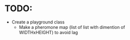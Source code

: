 # TODO:

- Create a playground class
    - Make a pheromone map (list of list with dimention of WIDTHxHEIGHT) to avoid lag
